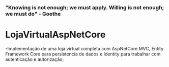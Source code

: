 ### "Knowing is not enough; we must apply. Willing is not enough; we must do" - Goethe

# LojaVirtualAspNetCore

-Implementação de uma loja virtual completa com AspNetCore MVC, Entity Framework Core para persistencia de dados e Identity para trabalhar com autenticação e autorização;
